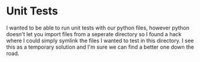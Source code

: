 # Unit Tests

I wanted to be able to run unit tests with our python files, however python doesn't let you import files from a seperate directory so I found a hack where I could simply symlink the files I wanted to test in this directory. I see this as a temporary solution and I'm sure we can find a better one down the road. 
